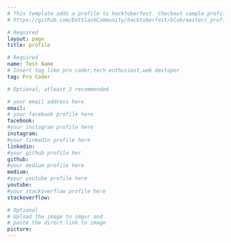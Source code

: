 ```yaml
---
# This template adds a profile to hacktoberfest. Checkout sample profile at
# https://github.com/DotSlashCommunity/hacktoberfest/blob/master/_profile/ksdme.md

# Required
layout: page
title: profile

# Required
name: Test Name
# Insert tag like pro coder,tech enthusiast,web devloper
tag: Pro Coder

# Optional, atleast 2 recommended

# your email address here
email: 
# your facebook profile here
facebook: 
#your instagram profile here
instagram: 
#your linkedin profile here
linkedin: 
#your github profile her
github:  
#your medium profile here
medium: 
#your youtube profile here
youtube: 
#your stackoverflow profile here
stackoverflow: 

# Optional
# Upload the image to imgur and
# paste the direct link to image
picture: 
---
```

